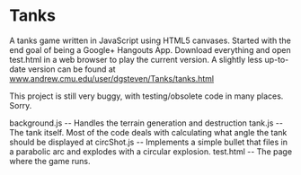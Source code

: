 Tanks
=====

A tanks game written in JavaScript using HTML5 canvases. Started with the end goal of being a Google+ Hangouts App. Download everything and open test.html in a web browser to play the current version. A slightly less up-to-date version can be found at www.andrew.cmu.edu/user/dgsteven/Tanks/tanks.html


This project is still very buggy, with testing/obsolete code in many places. Sorry.

background.js -- Handles the terrain generation and destruction
tank.js -- The tank itself. Most of the code deals with calculating what angle the tank should be displayed at
circShot.js -- Implements a simple bullet that files in a parabolic arc and explodes with a circular explosion.
test.html -- The page where the game runs.
